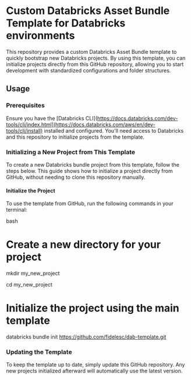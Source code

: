 # Custom Databricks Asset Bundle Template for Databricks environments

This repository provides a custom Databricks Asset Bundle template to quickly bootstrap new Databricks projects. By using this template, you can initialize projects directly from this GitHub repository, allowing you to start development with standardized configurations and folder structures.

## Usage

### Prerequisites

Ensure you have the [Databricks CLI](https://docs.databricks.com/dev-tools/cli/index.html](https://docs.databricks.com/aws/en/dev-tools/cli/install) installed and configured. You'll need access to Databricks and this repository to initialize projects from the template.

### Initializing a New Project from This Template

To create a new Databricks bundle project from this template, follow the steps below. This guide shows how to initialize a project directly from GitHub, without needing to clone this repository manually.

#### Initialize the Project

To use the template from GitHub, run the following commands in your terminal:

bash
# Create a new directory for your project

mkdir my_new_project

cd my_new_project

# Initialize the project using the main template
databricks bundle init https://github.com/fidelesc/dab-template.git

### Updating the Template

To keep the template up to date, simply update this GitHub repository. Any new projects initialized afterward will automatically use the latest version.
